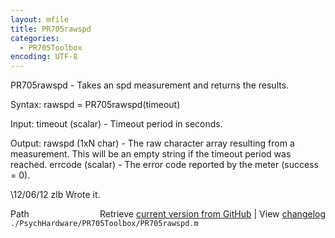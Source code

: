 ```yaml
---
layout: mfile
title: PR705rawspd
categories:
  - PR705Toolbox
encoding: UTF-8
---
```


PR705rawspd - Takes an spd measurement and returns the results.

Syntax:
rawspd = PR705rawspd(timeout)

Input:
timeout (scalar) - Timeout period in seconds.

Output:
rawspd (1xN char) - The raw character array resulting from a measurement.
This will be an empty string if the timeout period was reached.
errcode (scalar) - The error code reported by the meter (success = 0).

\12/06/12   zlb   Wrote it.


<div class="code_header" style="text-align:right;">
  <span style="float:left;">Path&nbsp;&nbsp;</span> <span class="counter">Retrieve <a href=
  "https://raw.github.com/Psychtoolbox-3/Psychtoolbox-3/beta/./PsychHardware/PR705Toolbox/PR705rawspd.m">current version from GitHub</a> | View <a href=
  "https://github.com/Psychtoolbox-3/Psychtoolbox-3/commits/beta/./PsychHardware/PR705Toolbox/PR705rawspd.m">changelog</a></span>
</div>
<div class="code">
  <code>./PsychHardware/PR705Toolbox/PR705rawspd.m</code>
</div>
